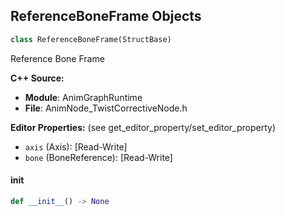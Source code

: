 ## ReferenceBoneFrame Objects

```python
class ReferenceBoneFrame(StructBase)
```

Reference Bone Frame

**C++ Source:**

- **Module**: AnimGraphRuntime
- **File**: AnimNode_TwistCorrectiveNode.h

**Editor Properties:** (see get_editor_property/set_editor_property)

- ``axis`` (Axis):  [Read-Write]
- ``bone`` (BoneReference):  [Read-Write]

<a id="unreal.ReferenceBoneFrame.__init__"></a>

#### __init__

```python
def __init__() -> None
```

<a id="unreal.AttributeKey"></a>